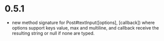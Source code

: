 0.5.1
=====

- new method signature for Post#textInput([options], [callback]) where options support keys value, max and multiline, and callback receive the resulting string or null if none are typed.
